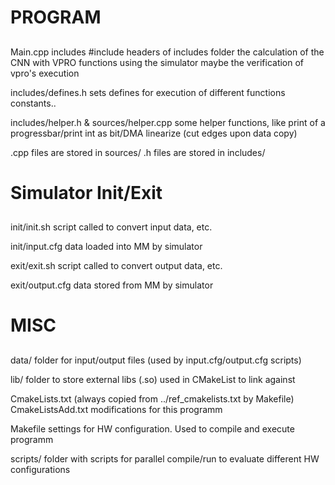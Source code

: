 ##
# PROGRAM
##

Main.cpp includes
    #include headers of includes folder
    the calculation of the CNN with VPRO functions using the simulator
    maybe the verification of vpro's execution

includes/defines.h
    sets defines for execution of different functions
    constants..

includes/helper.h  & sources/helper.cpp
    some helper functions, like print of a progressbar/print int as bit/DMA linearize (cut edges upon data copy)

.cpp files are stored in sources/
.h files are stored in includes/




##
# Simulator Init/Exit
##

init/init.sh
    script called to convert input data, etc.

init/input.cfg
    data loaded into MM by simulator

exit/exit.sh
    script called to convert output data, etc.

exit/output.cfg
    data stored from MM by simulator





##
# MISC
##

data/
    folder for input/output files (used by input.cfg/output.cfg scripts)

lib/
    folder to store external libs (.so)
    used in CMakeList to link against

CmakeLists.txt (always copied from ../ref_cmakelists.txt by Makefile)
CmakeListsAdd.txt
    modifications for this programm

Makefile
    settings for HW configuration. Used to compile and execute programm

scripts/
    folder with scripts for parallel compile/run to evaluate different HW configurations
